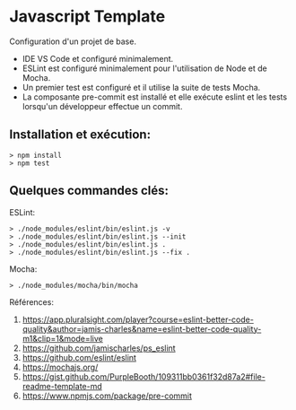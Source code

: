 # Javascript Template

Configuration d'un projet de base.
- IDE VS Code et configuré minimalement.
- ESLint est configuré minimalement pour l'utilisation de Node et de Mocha.
- Un premier test est configuré et il utilise la suite de tests Mocha.
- La composante pre-commit est installé et elle exécute eslint et les tests lorsqu'un développeur effectue un commit.

## Installation et exécution:
```
> npm install
> npm test
```

## Quelques commandes clés:

ESLint:
```
> ./node_modules/eslint/bin/eslint.js -v
> ./node_modules/eslint/bin/eslint.js --init
> ./node_modules/eslint/bin/eslint.js .
> ./node_modules/eslint/bin/eslint.js --fix .
```

Mocha:
```
> ./node_modules/mocha/bin/mocha
```

Références:
1. https://app.pluralsight.com/player?course=eslint-better-code-quality&author=jamis-charles&name=eslint-better-code-quality-m1&clip=1&mode=live
2. https://github.com/jamischarles/ps_eslint
3. https://github.com/eslint/eslint
4. https://mochajs.org/
5. https://gist.github.com/PurpleBooth/109311bb0361f32d87a2#file-readme-template-md
6. https://www.npmjs.com/package/pre-commit